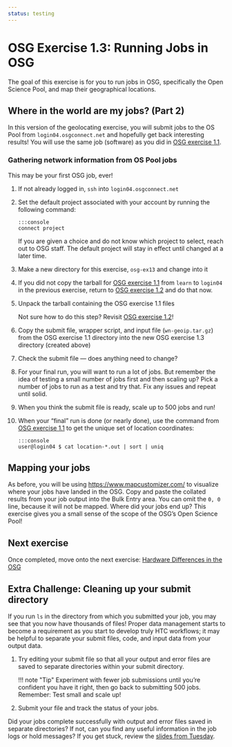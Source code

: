```yaml
---
status: testing
---
```


# OSG Exercise 1.3: Running Jobs in OSG

The goal of this exercise is for you to run jobs in OSG,
specifically the Open Science Pool,
and map their geographical locations.

## Where in the world are my jobs? (Part 2)

In this version of the geolocating exercise,
you will submit jobs to the OS Pool from `login04.osgconnect.net`
and hopefully get back interesting results!
You will use the same job (software) as you did in [OSG exercise 1.1](part1-ex1-submit-refresher.md).

### Gathering network information from OS Pool jobs

This may be your first OSG job, ever!

1.  If not already logged in, `ssh` into `login04.osgconnect.net`

1.  Set the default project associated with your account by running the following command:

        :::console
        connect project

    If you are given a choice and do not know which project to select, reach out to OSG staff.
    The default project will stay in effect until changed at a later time.

1.  Make a new directory for this exercise, `osg-ex13` and change into it

1.  If you did not copy the tarball for [OSG exercise 1.1](part1-ex1-submit-refresher.md)
    from `learn` to `login04` in the previous exercise,
    return to [OSG exercise 1.2](part1-ex2-login-scp.md) and do that now.

1.  Unpack the tarball containing the OSG exercise 1.1 files

    Not sure how to do this step?  Revisit [OSG exercise 1.2](part1-ex2-login-scp.md)!

1.  Copy the submit file, wrapper script, and input file (`wn-geoip.tar.gz`)
    from the OSG exercise 1.1 directory into the new OSG exercise 1.3 directory (created above)

1.  Check the submit file&nbsp;— does anything need to change?

1.  For your final run, you will want to run a lot of jobs.
    But remember the idea of testing a small number of jobs first and then scaling up?
    Pick a number of jobs to run as a test and try that.
    Fix any issues and repeat until solid.

1.  When you think the submit file is ready, scale up to 500 jobs and run!

1.  When your “final” run is done (or nearly done),
    use the command from [OSG exercise 1.1](part1-ex1-submit-refresher.md)
    to get the unique set of location coordinates:

        :::console
        user@login04 $ cat location-*.out | sort | uniq

## Mapping your jobs

As before, you will be using <https://www.mapcustomizer.com/> to visualize where your jobs have landed in the OSG.
Copy and paste the collated results from your job output into the Bulk Entry area.
You can omit the `0, 0` line, because it will not be mapped.
Where did your jobs end up?
This exercise gives you a small sense of the scope of the OSG’s Open Science Pool!

## Next exercise

Once completed, move onto the next exercise: [Hardware Differences in the OSG](part1-ex4-hardware-diffs.md)

## Extra Challenge: Cleaning up your submit directory

If you run `ls` in the directory from which you submitted your job, you may see that you now have thousands of files!
Proper data management starts to become a requirement as you start to develop truly HTC workflows;
it may be helpful to separate your submit files, code, and input data from your output data.

1.  Try editing your submit file so that all your output and error files are saved to separate directories within your
    submit directory.

    !!! note "Tip"
        Experiment with fewer job submissions until you’re confident you have it right,
        then go back to submitting 500 jobs.
        Remember: Test small and scale up!

1.  Submit your file and track the status of your jobs.

Did your jobs complete successfully with output and error files saved in separate directories?
If not, can you find any useful information in the job logs or hold messages?
If you get stuck, review the [slides from Tuesday](../index.md).
